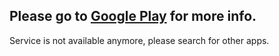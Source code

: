 ## Please go to [Google Play](https://play.google.com/store/apps/details?id=com.young.ss) for more info.

Service is not available anymore, please search for other apps.

